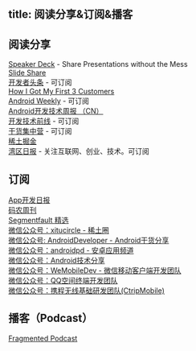 title: 阅读分享&订阅&播客
---

## 阅读分享   

[Speaker Deck](https://speakerdeck.com/) - Share Presentations without the Mess     
[Slide Share](https://www.slideshare.net/)   
[开发者头条](http://toutiao.io/) - 可订阅   
[How I Got My First 3 Customers](http://www.howigotmyfirst3customers.com/)   
[Android Weekly](http://androidweekly.net/)   - 可订阅   
[Android开发技术周报 （CN）](http://www.androidweekly.cn/)    
[开发技术前线](http://tinyletter.com/devtechfrontier) - 可订阅   
[干货集中营](http://gank.io/) - 可订阅   
[稀土掘金](http://gold.xitu.io/)    
[湾区日报](http://instagram-engineering.tumblr.com/) - 关注互联网、创业、技术。可订阅    


## 订阅     

[App开发日报](http://memect.com/)   
[码农周刊](http://weekly.manong.io/)   
[Segmentfault 精选](http://segmentfault.com/user/settings?tab=notify)   
[微信公众号：xitucircle - 稀土圈](http://weixin.sogou.com/gzh?openid=oIWsFt24DUBG1DnrgB3_Zn_9wayI)   
[微信公众号: AndroidDeveloper - Android干货分享](http://weixin.sogou.com/gzh?openid=oIWsFt_J-51vhsWVPwbspgANgA1s)   
[微信公众号：androidpd - 安卓应用频道](http://weixin.sogou.com/gzh?openid=oIWsFt3UN7nDoby13hb65dA1IGWQ)   
[微信公众号：Android技术分享](http://weixin.sogou.com/gzh?openid=oIWsFt-oW8gSXJ_WRlM5CYpB_TM0)   
[微信公众号：WeMobileDev - 微信移动客户端开发团队](http://weixin.sogou.com/gzh?openid=oIWsFt95cFA3-k6WXg01uhcmZOko&ext=rgljaGmlw7CbGR1Xy1VhIRAOaKQNsrfucSaqvYgVRL-8s_-EmZwaEhGJEvDHr6lb)   
[微信公众号：QQ空间终端开发团队](http://weixin.sogou.com/gzh?openid=oIWsFt0CYVU1WpcA6eVp-jUbdZxI&ext=JWYPUbr8sGqJAsojv9OBl97v1GsAOxd1KqU4ibiCdoHf7p4nGJ8ohNDRKl308qpW)   
[微信公众号：携程无线基础研发团队(CtripMobile)](http://weixin.sogou.com/gzh?openid=oIWsFt0KRtK5KDKx5UWzk5wEtTQg&ext=_L45N5QlA_V8mmsdH1tKZlozTjnPpO4juaqewhNB_4GfqjTBmnCBex86GCxHvTBW) 


##  播客（Podcast）

[Fragmented Podcast](http://fragmentedpodcast.com/)    

